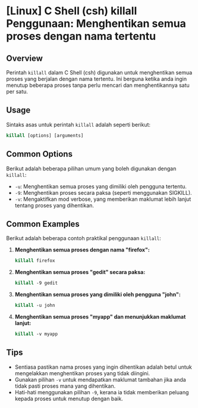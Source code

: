# [Linux] C Shell (csh) killall Penggunaan: Menghentikan semua proses dengan nama tertentu

## Overview
Perintah `killall` dalam C Shell (csh) digunakan untuk menghentikan semua proses yang berjalan dengan nama tertentu. Ini berguna ketika anda ingin menutup beberapa proses tanpa perlu mencari dan menghentikannya satu per satu.

## Usage
Sintaks asas untuk perintah `killall` adalah seperti berikut:

```csh
killall [options] [arguments]
```

## Common Options
Berikut adalah beberapa pilihan umum yang boleh digunakan dengan `killall`:

- `-u`: Menghentikan semua proses yang dimiliki oleh pengguna tertentu.
- `-9`: Menghentikan proses secara paksa (seperti menggunakan SIGKILL).
- `-v`: Mengaktifkan mod verbose, yang memberikan maklumat lebih lanjut tentang proses yang dihentikan.

## Common Examples
Berikut adalah beberapa contoh praktikal penggunaan `killall`:

1. **Menghentikan semua proses dengan nama "firefox":**

   ```csh
   killall firefox
   ```

2. **Menghentikan semua proses "gedit" secara paksa:**

   ```csh
   killall -9 gedit
   ```

3. **Menghentikan semua proses yang dimiliki oleh pengguna "john":**

   ```csh
   killall -u john
   ```

4. **Menghentikan semua proses "myapp" dan menunjukkan maklumat lanjut:**

   ```csh
   killall -v myapp
   ```

## Tips
- Sentiasa pastikan nama proses yang ingin dihentikan adalah betul untuk mengelakkan menghentikan proses yang tidak diingini.
- Gunakan pilihan `-v` untuk mendapatkan maklumat tambahan jika anda tidak pasti proses mana yang dihentikan.
- Hati-hati menggunakan pilihan `-9`, kerana ia tidak memberikan peluang kepada proses untuk menutup dengan baik.